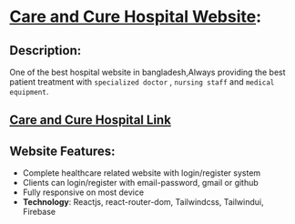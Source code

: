 

# [Care and Cure Hospital Website](https://care-n-cure-hospital.web.app/): 


## Description:
One of the best hospital website in bangladesh,Always providing the best patient treatment with `specialized doctor` , `nursing staff` and `medical equipment`.
## [Care and Cure Hospital Link](https://care-n-cure-hospital.web.app/)
## Website Features: 
- Complete healthcare related website with login/register system
- Clients can login/register with email-password, gmail or github
- Fully responsive on most device
- **Technology**: Reactjs, react-router-dom, Tailwindcss, Tailwindui, Firebase
